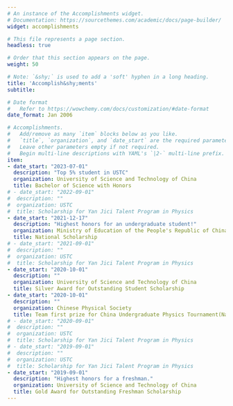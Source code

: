 ```yaml
---
# An instance of the Accomplishments widget.
# Documentation: https://sourcethemes.com/academic/docs/page-builder/
widget: accomplishments

# This file represents a page section.
headless: true

# Order that this section appears on the page.
weight: 50

# Note: `&shy;` is used to add a 'soft' hyphen in a long heading.
title: 'Accomplish&shy;ments'
subtitle:

# Date format
#   Refer to https://wowchemy.com/docs/customization/#date-format
date_format: Jan 2006

# Accomplishments.
#   Add/remove as many `item` blocks below as you like.
#   `title`, `organization`, and `date_start` are the required parameters.
#   Leave other parameters empty if not required.
#   Begin multi-line descriptions with YAML's `|2-` multi-line prefix.
item:
- date_start: "2023-07-01"
  description: "Top 5% student in USTC"
  organization: University of Science and Technology of China
  title: Bachelor of Science with Honors
# - date_start: "2022-09-01"
#  description: ""
#  organization: USTC
#  title: Scholarship for Yan Jici Talent Program in Physics
- date_start: "2021-12-17"
  description: "Highest honors for an undergraduate student!"
  organization: Ministry of Education of the People's Republic of China
  title: National Scholarship
# - date_start: "2021-09-01"
#  description: ""
#  organization: USTC
#  title: Scholarship for Yan Jici Talent Program in Physics
- date_start: "2020-10-01"
  description: ""
  organization: University of Science and Technology of China
  title: Silver Award for Outstanding Student Scholarship
- date_start: "2020-10-01"
  description: ""
  organization: Chinese Physical Society
  title: Team first prize for China Undergraduate Physics Tournament(National)
# - date_start: "2020-09-01"
#  description: ""
#  organization: USTC
#  title: Scholarship for Yan Jici Talent Program in Physics
# - date_start: "2019-09-01"
#  description: ""
#  organization: USTC
#  title: Scholarship for Yan Jici Talent Program in Physics
- date_start: "2019-09-01"
  description: "Highest honors for a freshman."
  organization: University of Science and Technology of China
  title: Gold Award for Outstanding Freshman Scholarship
---
```

